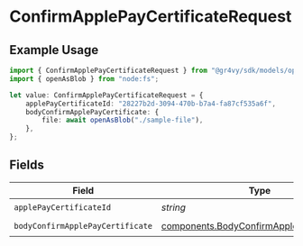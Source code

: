 # ConfirmApplePayCertificateRequest

## Example Usage

```typescript
import { ConfirmApplePayCertificateRequest } from "@gr4vy/sdk/models/operations";
import { openAsBlob } from "node:fs";

let value: ConfirmApplePayCertificateRequest = {
    applePayCertificateId: "28227b2d-3094-470b-b7a4-fa87cf535a6f",
    bodyConfirmApplePayCertificate: {
        file: await openAsBlob("./sample-file"),
    },
};
```

## Fields

| Field                                                                                                  | Type                                                                                                   | Required                                                                                               | Description                                                                                            |
| ------------------------------------------------------------------------------------------------------ | ------------------------------------------------------------------------------------------------------ | ------------------------------------------------------------------------------------------------------ | ------------------------------------------------------------------------------------------------------ |
| `applePayCertificateId`                                                                                | *string*                                                                                               | :heavy_check_mark:                                                                                     | N/A                                                                                                    |
| `bodyConfirmApplePayCertificate`                                                                       | [components.BodyConfirmApplePayCertificate](../../models/components/bodyconfirmapplepaycertificate.md) | :heavy_check_mark:                                                                                     | N/A                                                                                                    |